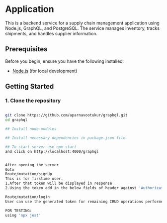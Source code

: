 # Application

This is a backend service for a supply chain management application using Node.js, GraphQL, and PostgreSQL. The service manages inventory, tracks shipments, and handles supplier information.

## Prerequisites

Before you begin, ensure you have the following installed:
- [Node.js](https://nodejs.org/) (for local development)

## Getting Started

### 1. Clone the repository

```bash

git clone https://github.com/aparnavootukur/graphql.git
cd graphql

## Install node-modules

## Install necessary dependencies in package.json file

## To start server use npm start
and click on http://localhost:4000/graphql


After opening the server
Goto
Route/mutation/signUp
This is for firstime user.
1.After that token will be displayed in response
2.Using the token add in the below fields of header against 'Authorization' header

Route/mutation/login
User can use the generated token for remaining CRUD operations performed on shipment,inventory and supplier tables

FOR TESTING:
using 'npx jest'

